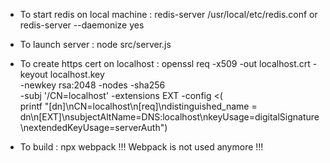 
* To start redis on local machine :
redis-server /usr/local/etc/redis.conf
or
redis-server --daemonize yes

* To launch server : 
node src/server.js


* To create https cert on localhost : 
openssl req -x509 -out localhost.crt -keyout localhost.key \
  -newkey rsa:2048 -nodes -sha256 \
  -subj '/CN=localhost' -extensions EXT -config <( \
   printf "[dn]\nCN=localhost\n[req]\ndistinguished_name = dn\n[EXT]\nsubjectAltName=DNS:localhost\nkeyUsage=digitalSignature\nextendedKeyUsage=serverAuth")


* To build : 
npx webpack
!!! Webpack is not used anymore !!!